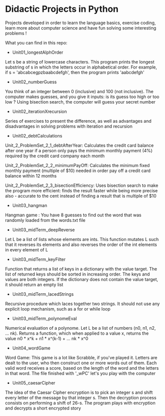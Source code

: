 # Didactic Projects in Python

Projects developed in order to learn the language basics, exercise coding, learn more about computer science and have fun solving some interesting problems !

What you can find in this repo:

- Unit01_longestAlphOrder

Let s be a string of lowercase characters. This program prints the longest substring of s in which the letters occur in alphabetical order. For example, if s = 'abcabcegpzbaabcdefgh', then the program prints 'aabcdefgh'

- Unit02_numberGuess

You think of an integer between 0 (inclusive) and 100 (not inclusive). The computer makes guesses, and you give it inputs: is its guess too high or too low ? Using bisection search, the computer will guess your secret number

- Unit02_iterationXrecursion

Series of exercises to present the difference, as well as advantages and disadvantages in solving problems with iteration and recursion

- Unit02_debtCalculations

Unit_2_ProblemSet_2_1_debtAfterYear: Calculates the credit card balance after one year if a person only pays the minimum monthly payment (4%) required by the credit card company each month

Unit_2_ProblemSet_2_2_minimumPayOff: Calculates the minimum fixed monthly payment (multiple of $10) needed in order pay off a credit card balance within 12 months

Unit_2_ProblemSet_2_3_bisectionEfficiency: Uses bisection search to make the program more efficient: finds the result faster while being more precise also - accurate to the cent instead of finding a result that is multiple of $10

- Unit03_hangman

Hangman game : You have 8 guesses to find out the word that was randomly loaded from the words.txt file

- Unit03_midTerm_deepReverse

Let L be a list of lists whose elements are ints. This function mutates L such that it reverses its elements and also reverses the order of the int elements in every element of L

- Unit03_midTerm_keyFilter

Function that returns a list of keys in a dictionary with the value target. The list of returned keys should be sorted in increasing order. The keys and values are both integers. If the dictionary does not contain the value target, it should return an empty list

- Unit03_midTerm_lacedStrings

Recursive procedure which laces together two strings. It should not use any explicit loop mechanism, such as a for or while loop

- Unit03_midTerm_polynomeEval

Numerical evaluation of a polynome. Let L be a list of numbers (n0, n1, n2, ... nk). Returns a function, which when applied to a value x, returns the value
        n0 * x^k + n1 * x^(k-1) + ... nk * x^0

- Unit04_wordGame

Word Game: This game is a lot like Scrabble, if you've played it. Letters are dealt to the user, who then construct one or more words out of them. Each valid word receives a score, based on the length of the word and the letters in that word. The file finished with '_wPC' let's you play with the computer

- Unit05_caesarCipher

The idea of the Caesar Cipher encryption is to pick an integer s and shift every letter of the message by that integer s. Then the decryption process consists on performing a shift of 26-s. The program plays with encryption and decrypts a short encrypted story
